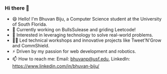 ### Hi there 👋

<!--
**Bhuvan279/Bhuvan279** is a ✨ _special_ ✨ repository because its `README.md` (this file) appears on your GitHub profile.

Here are some ideas to get you started:

- 🔭 I’m currently working on ...
- 🌱 I’m currently learning ...
- 👯 I’m looking to collaborate on ...
- 🤔 I’m looking for help with ...
- 💬 Ask me about ...
- 📫 How to reach me: ...
- 😄 Pronouns: ...
- ⚡ Fun fact: ...
-->

- 😄 Hello! I'm Bhuvan Biju, a Computer Science student at the University of South Florida.
- 🌱 Currently working on BullsSulease and griding Leetcode!
- 🔭 Interested in leveraging technology to solve real-world problems.
- 👨‍🏫 Led technical workshops and innovative projects like Tweet'N'Grow and CommShield.
- ⚡ Driven by my passion for web development and robotics.
- 📫 How to reach me: Email: bhuvanp@usf.edu, LinkedIn: https://www.linkedin.com/in/bhuvan-biju/







